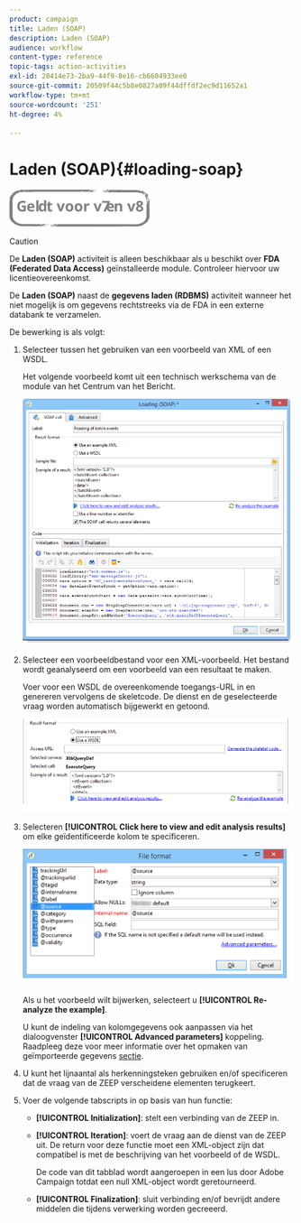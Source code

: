 ```yaml
---
product: campaign
title: Laden (SOAP)
description: Laden (SOAP)
audience: workflow
content-type: reference
topic-tags: action-activities
exl-id: 20414e73-2ba9-44f9-8e16-cb6604933ee0
source-git-commit: 20509f44c5b8e0827a09f44dffdf2ec9d11652a1
workflow-type: tm+mt
source-wordcount: '251'
ht-degree: 4%

---
```


# Laden (SOAP){#loading-soap}

![](../../assets/common.svg)

>[!CAUTION]
>
>De **Laden (SOAP)** activiteit is alleen beschikbaar als u beschikt over **FDA (Federated Data Access)** geïnstalleerde module. Controleer hiervoor uw licentieovereenkomst.

De **Laden (SOAP)** naast de **gegevens laden (RDBMS)** activiteit wanneer het niet mogelijk is om gegevens rechtstreeks via de FDA in een externe databank te verzamelen.

De bewerking is als volgt:

1. Selecteer tussen het gebruiken van een voorbeeld van XML of een WSDL.

   Het volgende voorbeeld komt uit een technisch werkschema van de module van het Centrum van het Bericht.

   ![](assets/load_soap_002.png)

1. Selecteer een voorbeeldbestand voor een XML-voorbeeld. Het bestand wordt geanalyseerd om een voorbeeld van een resultaat te maken.

   Voer voor een WSDL de overeenkomende toegangs-URL in en genereren vervolgens de skeletcode. De dienst en de geselecteerde vraag worden automatisch bijgewerkt en getoond.

   ![](assets/soap_load_003.png)

1. Selecteren **[!UICONTROL Click here to view and edit analysis results]** om elke geïdentificeerde kolom te specificeren.

   ![](assets/soap_load_001.png)

   Als u het voorbeeld wilt bijwerken, selecteert u **[!UICONTROL Re-analyze the example]**.

   U kunt de indeling van kolomgegevens ook aanpassen via het dialoogvenster **[!UICONTROL Advanced parameters]** koppeling. Raadpleeg deze voor meer informatie over het opmaken van geïmporteerde gegevens [sectie](../../platform/using/executing-import-jobs.md).

1. U kunt het lijnaantal als herkenningsteken gebruiken en/of specificeren dat de vraag van de ZEEP verscheidene elementen terugkeert.
1. Voer de volgende tabscripts in op basis van hun functie:

   * **[!UICONTROL Initialization]**: stelt een verbinding van de ZEEP in.
   * **[!UICONTROL Iteration]**: voert de vraag aan de dienst van de ZEEP uit. De return voor deze functie moet een XML-object zijn dat compatibel is met de beschrijving van het voorbeeld of de WSDL.

      De code van dit tabblad wordt aangeroepen in een lus door Adobe Campaign totdat een null XML-object wordt geretourneerd.

   * **[!UICONTROL Finalization]**: sluit verbinding en/of bevrijdt andere middelen die tijdens verwerking worden gecreeerd.
